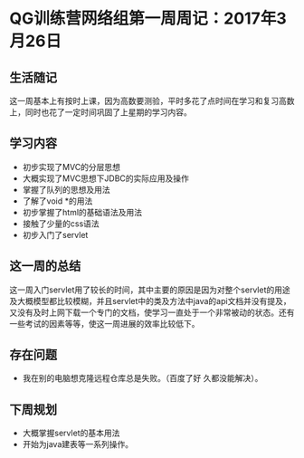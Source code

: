 # QG训练营网络组第一周周记：2017年3月26日

## 生活随记   
这一周基本上有按时上课，因为高数要测验，平时多花了点时间在学习和复习高数上，同时也花了一定时间巩固了上星期的学习内容。

## 学习内容   
+ 初步实现了MVC的分层思想
+ 大概实现了MVC思想下JDBC的实际应用及操作
+ 掌握了队列的思想及用法
+ 了解了void *的用法
+ 初步掌握了html的基础语法及用法
+ 接触了少量的css语法
+ 初步入门了servlet

## 这一周的总结
这一周入门servlet用了较长的时间，其中主要的原因是因为对整个servlet的用途及大概模型都比较模糊，并且servlet中的类及方法中java的api文档并没有提及，又没有及时上网下载一个专门的文档，使学习一直处于一个非常被动的状态。还有一些考试的因素等等，使这一周进展的效率比较低下。

## 存在问题
+ 我在别的电脑想克隆远程仓库总是失败。（百度了好   久都没能解决）。

## 下周规划
+ 大概掌握servlet的基本用法
+ 开始为java建表等一系列操作。
